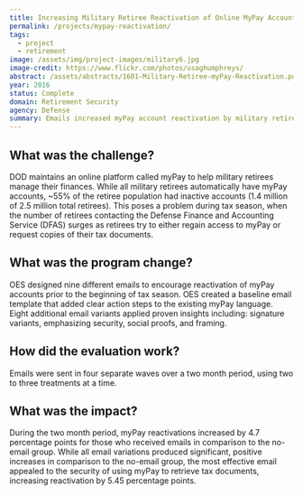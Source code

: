 ```yaml
---
title: Increasing Military Retiree Reactivation of Online MyPay Accounts
permalink: /projects/mypay-reactivation/
tags: 
  - project
  - retirement
image: /assets/img/project-images/military6.jpg
image-credit: https://www.flickr.com/photos/usaghumphreys/
abstract: /assets/abstracts/1601-Military-Retiree-myPay-Reactivation.pdf
year: 2016
status: Complete
domain: Retirement Security
agency: Defense
summary: Emails increased myPay account reactivation by military retirees.
---
```

## What was the challenge?

DOD maintains an online platform called myPay to help military retirees manage their finances. While all military retirees automatically have myPay accounts, ~55% of the retiree population had inactive accounts (1.4 million of 2.5 million total retirees). This poses a problem during tax season, when the number of retirees contacting the Defense Finance and Accounting Service (DFAS) surges as retirees try to either regain access to myPay or request copies of their tax documents.

## What was the program change?

OES designed nine different emails to encourage reactivation of myPay accounts prior to the beginning of tax season. OES created a baseline email template that added clear action steps to the existing myPay language. Eight additional email variants applied proven insights including: signature variants, emphasizing security, social proofs, and framing.

## How did the evaluation work?

Emails were sent in four separate waves over a two month period, using two to three treatments at a time.

## What was the impact?

During the two month period, myPay reactivations increased by 4.7 percentage points for those who received emails in comparison to the no-email group. While all email variations produced significant, positive increases in comparison to the no-email group, the most effective email appealed to the security of using myPay to retrieve tax documents, increasing reactivation by 5.45 percentage points.
